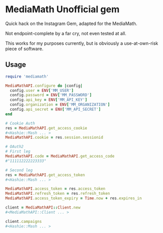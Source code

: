 # MediaMath Unofficial gem
Quick hack on the Instagram Gem, adapted for the MediaMath.

Not endpoint-complete by a far cry, not even tested at all.

This works for my purposes currently, but is obviously a use-at-own-risk piece of software.

## Usage

```ruby
require 'mediamath'

MediaMathAPI.configure do |config|
  config.user = ENV['MM_USER']
  config.password = ENV['MM_PASSWORD']
  config.api_key = ENV['MM_API_KEY']
  config.organization = ENV['MM_ORGANIZATION']
  config.api_secret = ENV['MM_API_SECRET']
end

# Cookie Auth
res = MediaMathAPI.get_access_cookie
#<Hashie::Mash ... >
MediaMathAPI.cookie = res.session.sessionid

# OAuth2
# First leg
MediaMathAPI.code = MediaMathAPI.get_access_code
#"111112222223333"

# Second leg
res = MediaMathAPI.get_access_token
#<Hashie::Mash ... >

MediaMathAPI.access_token = res.access_token
MediaMathAPI.refresh_token = res.refresh_token
MediaMathAPI.access_token_expiry = Time.now + res.expires_in

client = MediaMathAPI::Client.new
#<MediaMathAPI::Client ... >

client.campaigns
#<Hashie::Mash ... >
```
